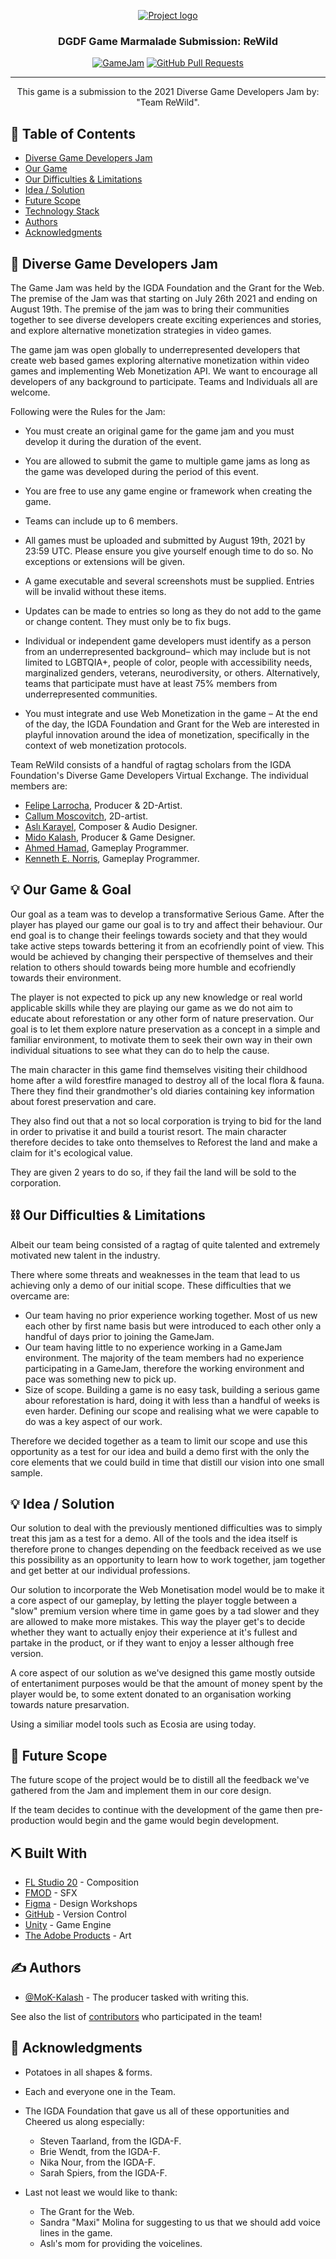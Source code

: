 <p align="center">
  <a href="" rel="noopener">
  <!--Logo of the game here.--> <img src="https://i.imgur.com/birL4sW.png" alt="Project logo"></a>
</p>
<h3 align="center">DGDF Game Marmalade Submission: ReWild</h3>

<div align="center">

  [![GameJam](https://img.shields.io/badge/GameJam-ReWild-orange.svg)](http://GameJam.url.com)
  [![GitHub Pull Requests](https://img.shields.io/github/issues-pr/kylelobo/The-Documentation-Compendium.svg)](https://github.com/kylelobo/The-Documentation-Compendium/pulls)

</div>

---

<p align="center"> This game is a submission to the 2021 Diverse Game Developers Jam by: "Team ReWild".
    <br> 
</p>

## 📝 Table of Contents
- [Diverse Game Developers Jam](#problem_statement)
- [Our Game](#game)
- [Our Difficulties & Limitations](#limitations)
- [Idea / Solution](#idea)
- [Future Scope](#future_scope)
- [Technology Stack](#tech_stack)
- [Authors](#authors)
- [Acknowledgments](#acknowledgments)

## 🧐 Diverse Game Developers Jam  <a name = "problem_statement"></a>
The Game Jam was held by the IGDA Foundation and the Grant for the Web. The premise of the Jam was that starting 
on July 26th 2021 and ending on August 19th. The premise of the jam was to bring their communities together to 
see diverse developers create exciting experiences and stories, and explore alternative monetization strategies 
in video games.

The game jam was open globally to underrepresented developers that create web based games exploring alternative
monetization within video games and  implementing Web Monetization API. We want to encourage all developers of
any background to participate. Teams and Individuals all are welcome.

Following were the Rules for the Jam:

- You must create an original game for the game jam and you must develop it during the duration of the event.

- You are allowed to submit the game to multiple game jams as long as the game was developed during the period
 of this event.

- You are free to use any game engine or framework when creating the game.

- Teams can include up to 6 members.

- All games must be uploaded and submitted by August 19th, 2021 by 23:59 UTC. Please ensure you give yourself
 enough time to do so. No exceptions or extensions will be given. 

- A game executable and several screenshots must be supplied. Entries will be invalid without these items.

- Updates can be made to entries so long as they do not add to the game or change content. They must only be 
  to fix bugs. 

- Individual or independent game developers must identify as a person from an underrepresented background–
 which may include but is not limited to LGBTQIA+, people of color, people with accessibility needs, 
 marginalized genders, veterans, neurodiversity, or others. Alternatively, teams that participate must 
 have at least 75% members from underrepresented communities.
 
- You must integrate and use Web Monetization in the game – At the end of the day, the
IGDA Foundation and Grant for the Web are interested in playful innovation around the
idea of monetization, specifically in the context of web monetization protocols.

Team ReWild consists of a handful of ragtag scholars from the IGDA Foundation's Diverse
Game Developers
Virtual Exchange. The individual members are:
- [Felipe Larrocha](https://www.linkedin.com/in/felipe-larrocha-2a64b3125), Producer & 2D-Artist.
- [Callum Moscovitch](https://www.instagram.com/ravenswild/?hl=en), 2D-artist. 
- [Aslı Karayel](https://www.linkedin.com/in/asl%C4%B1-karayel-bb7074218), Composer & Audio Designer.
- [Mido Kalash](https://www.linkedin.com/in/mido-kalash-a33340215/), Producer & Game Designer.
- [Ahmed Hamad](https://www.linkedin.com/in/ahmedhamad-okkio/), Gameplay Programmer.
- [Kenneth E. Norris](https://www.linkedin.com/in/kenneth-e-norris/), Gameplay Programmer.

## 💡 Our Game & Goal <a name = "idea"></a>

Our goal as a team was to develop a transformative Serious Game. After the player has
played our game our goal is to try and affect their behaviour. Our end goal is to change
their feelings towards society and that they would take active steps towards bettering
it from an ecofriendly point of view. This would be achieved by changing their
perspective of themselves and their relation to others should towards being more humble
and ecofriendly towards their environment. 

The player is not expected to pick up any new knowledge or real world applicable skills
while they are playing our game as we do not aim to educate about reforestation or any
other form of nature preservation. Our goal is to let them explore nature preservation
as a concept in a simple and familiar environment, to motivate them to seek their own
way in their own individual situations to see what they can do to help the cause.

The main character in this game find themselves visiting their childhood home after a 
wild forestfire managed to destroy all of the local flora & fauna. There they find their 
grandmother's old diaries containing key information about forest preservation and care.

They also find out that a not so local corporation is trying to bid for the land in order
to privatise it and build a tourist resort. The main character therefore decides to take 
onto themselves to Reforest the land and make a claim for it's ecological value.

They are given 2 years to do so, if they fail the land will be sold to the corporation. 

## ⛓️ Our Difficulties & Limitations <a name = "limitations"></a>
Albeit our team being consisted of a ragtag of quite talented and extremely motivated
new talent in the industry.

There where some threats and weaknesses in the team that lead to us achieving only a demo of our initial scope. These difficulties that we overcame are:
- Our team having no prior experience working together. Most of us new each other by
  first name basis but were introduced to each other only a handful of days prior to joining the GameJam.
- Our team having little to no experience working in a GameJam environment. The majority
  of the team members had no experience participating in a GameJam, therefore the working environment and pace was something new to pick up.
- Size of scope. Building a game is no easy task, building a serious game abour
  reforestation is hard, doing it with less than a handful of weeks is even harder. Defining our scope and realising what we were capable to do was a key aspect of our work. 

Therefore we decided together as a team to limit our scope and use this opportunity as a
test for our idea and build a demo first with the only the core elements that we could
build in time that distill our vision into one small sample.

## 💡 Idea / Solution <a name = "idea"></a>
Our solution to deal with the previously mentioned difficulties was to simply treat this
jam as a test for a demo. All of the tools and the idea itself is therefore prone to 
changes depending on the feedback received as we use this possibility as an opportunity 
to learn how to work together, jam together and get better at our individual professions.

Our solution to incorporate the Web Monetisation model would be to make it a core aspect
of our gameplay, by letting the player toggle between a "slow" premium version where time
in game goes by a tad slower and they are allowed to make more mistakes. This way the 
player get's to decide whether they want to actually enjoy their experience at it's 
fullest and partake in the product, or if they want to enjoy a lesser although free
version.

A core aspect of our solution as we've designed this game mostly outside of
entertaniment purposes would be that the amount of money spent by the player would be,
to some extent donated to an organisation working towards nature presarvation.

Using a similiar model tools such as Ecosia are using today.

## 🚀 Future Scope <a name = "future_scope"></a>
The future scope of the project would be to distill all the feedback we've gathered from
the Jam and implement them in our core design. 

If the team decides to continue with the development of the game then pre-production
would begin and the game would begin development. 

## ⛏️ Built With <a name = "tech_stack"></a>
- [FL Studio 20](https://www.image-line.com/) - Composition
- [FMOD](https://fmod.com/) - SFX
- [Figma](https://www.figma.com/) - Design Workshops
- [GitHub](https://github.com/) - Version Control
- [Unity](https://unity.com/) - Game Engine
- [The Adobe Products](https://www.adobe.com/) - Art

## ✍️ Authors <a name = "authors"></a>
- [@MoK-Kalash](https://gist.github.com/MoK-Kalash) - The producer tasked with writing
this.

See also the list of [contributors](https://github.com/orgs/DGDF-GameJam-ReWild/people) 
who participated in the team!

## 🎉 Acknowledgments <a name = "acknowledgments"></a>
- Potatoes in all shapes & forms.
- Each and everyone one in the Team.
- The IGDA Foundation that gave us all of these opportunities and Cheered us along
especially:
  - Steven Taarland, from the IGDA-F.
  - Brie Wendt, from the IGDA-F.
  - Nika Nour, from the IGDA-F.
  - Sarah Spiers, from the IGDA-F.
 
- Last not least we would like to thank:
  - The Grant for the Web. 
  - Sandra "Maxi" Molina for suggesting to us that we should add voice lines in the game.
  - Aslı's mom for providing the voicelines.
